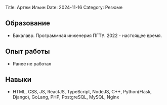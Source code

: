 Title: Артем Ильин
Date: 2024-11-16
Category: Резюме

## Образование
- Бакалавр. Программная инженерия ПГТУ. 2022 - настоящее время.

## Опыт работы
- Ранее не работал

## Навыки
- HTML, CSS, JS, ReactJS, TypeScript, NodeJS, C++, Python(Flask, Django), GoLang, PHP, PostgreSQL, MySQL, Nginx
